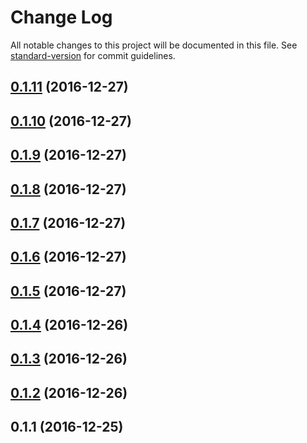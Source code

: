# Change Log

All notable changes to this project will be documented in this file. See [standard-version](https://github.com/conventional-changelog/standard-version) for commit guidelines.

<a name="0.1.11"></a>
## [0.1.11](https://github.com/webrary/jSelection/compare/v0.1.2...v0.1.11) (2016-12-27)



<a name="0.1.10"></a>
## [0.1.10](https://github.com/webrary/jSelection/compare/v0.1.2...v0.1.10) (2016-12-27)



<a name="0.1.9"></a>
## [0.1.9](https://github.com/webrary/jSelection/compare/v0.1.2...v0.1.9) (2016-12-27)



<a name="0.1.8"></a>
## [0.1.8](https://github.com/webrary/jSelection/compare/v0.1.2...v0.1.8) (2016-12-27)



<a name="0.1.7"></a>
## [0.1.7](https://github.com/webrary/jSelection/compare/v0.1.2...v0.1.7) (2016-12-27)



<a name="0.1.6"></a>
## [0.1.6](https://github.com/webrary/jSelection/compare/v0.1.2...v0.1.6) (2016-12-27)



<a name="0.1.5"></a>
## [0.1.5](https://github.com/webrary/jSelection/compare/v0.1.2...v0.1.5) (2016-12-27)



<a name="0.1.4"></a>
## [0.1.4](https://github.com/webrary/jSelection/compare/v0.1.3...v0.1.4) (2016-12-26)



<a name="0.1.3"></a>
## [0.1.3](https://github.com/webrary/jSelection/compare/v0.1.2...v0.1.3) (2016-12-26)



<a name="0.1.2"></a>
## [0.1.2](https://github.com/webrary/jSelection/compare/v0.1.1...v0.1.2) (2016-12-26)



<a name="0.1.1"></a>
## 0.1.1 (2016-12-25)
